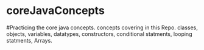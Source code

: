 # coreJavaConcepts
#Practicing the core java concepts.
concepts covering in this Repo. 
classes, objects, variables, datatypes, constructors, conditional statments, looping statments, Arrays.

